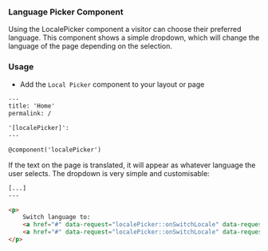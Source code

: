 ### Language Picker Component

Using the LocalePicker component a visitor can choose their preferred language. 
This component shows a simple dropdown, which will change the language of the page depending on the selection.

### Usage

- Add the `Local Picker` component to your layout or page

```html
---
title: 'Home'
permalink: /

'[localePicker]':
---

@component('localePicker')
```
If the text on the page is translated, it will appear as whatever language the user selects. 
The dropdown is very simple and customisable:

```html
[...]
---

<p>
    Switch language to:
    <a href="#" data-request="localePicker::onSwitchLocale" data-request-data="locale: 'en'">English</a>,
    <a href="#" data-request="localePicker::onSwitchLocale" data-request-data="locale: 'es'">Spanish</a>
</p>
```